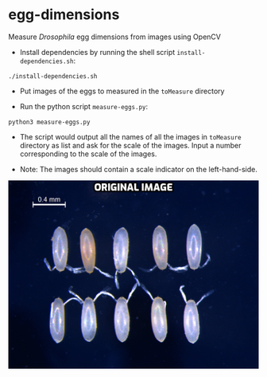 # egg-dimensions

Measure *Drosophila* egg dimensions from images using OpenCV

* Install dependencies by running the shell script `install-dependencies.sh`:
```
./install-dependencies.sh
```
* Put images of the eggs to measured in the `toMeasure` directory

* Run the python script `measure-eggs.py`:
```
python3 measure-eggs.py
```

* The script would output all the names of all the images in `toMeasure` directory as list and ask for the scale of the images. Input a number corresponding to the scale of the images.

* Note: The images should contain a scale indicator on the left-hand-side.

![](Image_processing.gif)

